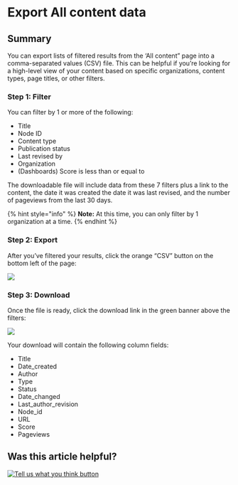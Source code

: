 # Export All content data

## Summary

You can export lists of filtered results from the ‘All content” page into a comma-separated values \(CSV\) file. This can be helpful if you’re looking for a high-level view of your content based on specific organizations, content types, page titles, or other filters.

### Step 1: Filter

You can filter by 1 or more of the following:

* Title
* Node ID
* Content type
* Publication status
* Last revised by
* Organization
* \(Dashboards\) Score is less than or equal to

The downloadable file will include data from these 7 filters plus a link to the content, the date it was created the date it was last revised, and the number of pageviews from the last 30 days.

{% hint style="info" %}
**Note:** At this time, you can only filter by 1 organization at a time.
{% endhint %}

### Step 2: Export

After you’ve filtered your results, click the orange “CSV” button on the bottom left of the page:

![](https://github.com/gdesrosiers/TEST-mass.gov-KB/tree/5bf119f2287d7e493534e6cae69bdd08c0869d39/.gitbook/assets/screencap_content-export.png)

### Step 3: Download

Once the file is ready, click the download link in the green banner above the filters:

![](https://lh4.googleusercontent.com/xaCovu1FXS-O2lPmmry3Ro8R5A2_OHq9w00gqs_5Me5nlhbLV3PFKeBZ-Z3b16Jn0DBtVtpW4JsMkkN6QzERJ7HZgQNsf4xRmU8VuXbxA39vj71yLyU9hx4iSG5hqOioHBbi7Q5g)

Your download will contain the following column fields:

* Title
* Date\_created
* Author
* Type
* Status
* Date\_changed
* Last\_author\_revision
* Node\_id
* URL
* Score 
* Pageviews

## Was this article helpful?

[![Tell us what you think button](https://blobscdn.gitbook.com/v0/b/gitbook-28427.appspot.com/o/assets%2F-LJ04qJGAHkvdE13BfdG%2F-LSz77NBAwnSNpMPT3df%2F-LSz7xSmyKXltd4avaCt%2FKB%20survey%20button%20POC%202.png?alt=media&token=8d071cab-8b95-48a3-a332-13e3fc8d9f96)](https://massgov.formstack.com/forms/mass_gov_knowledge_base_feedback?article=export-all-content-data)

